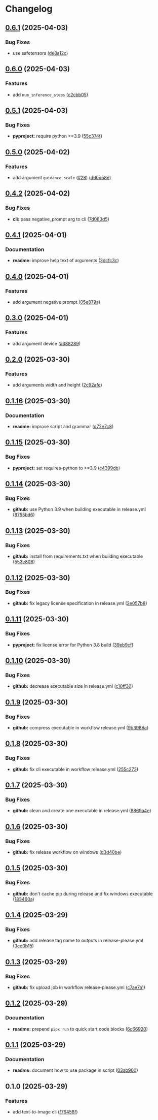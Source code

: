 # Changelog

## [0.6.1](https://github.com/ai-action/diffused/compare/v0.6.0...v0.6.1) (2025-04-03)

### Bug Fixes

* use safetensors ([de8a12c](https://github.com/ai-action/diffused/commit/de8a12c9cff1a2da623645cbe147bad419161b6b))

## [0.6.0](https://github.com/ai-action/diffused/compare/v0.5.1...v0.6.0) (2025-04-03)

### Features

* add `num_inference_steps` ([c2cbb05](https://github.com/ai-action/diffused/commit/c2cbb0570319104c5dbf2fb24b13af60a89cb4b3))

## [0.5.1](https://github.com/ai-action/diffused/compare/v0.5.0...v0.5.1) (2025-04-03)


### Bug Fixes

* **pyproject:** require python &gt;=3.9 ([55c374f](https://github.com/ai-action/diffused/commit/55c374fb73b764c5eb42e4508a621506cbbdac25))

## [0.5.0](https://github.com/ai-action/diffused/compare/v0.4.2...v0.5.0) (2025-04-02)

### Features

* add argument `guidance_scale` ([#28](https://github.com/ai-action/diffused/pull/28)) ([d60d58e](https://github.com/ai-action/diffused/commit/d60d58e2ce51327fb4dd71f0b33907d65613b70f))

## [0.4.2](https://github.com/ai-action/diffused/compare/v0.4.1...v0.4.2) (2025-04-02)

### Bug Fixes

* **cli:** pass negative_prompt arg to cli ([7d083d5](https://github.com/ai-action/diffused/commit/7d083d50d93a23bcc0b7c9f1408bd6d9b68a0ed6))

## [0.4.1](https://github.com/ai-action/diffused/compare/v0.4.0...v0.4.1) (2025-04-01)


### Documentation

* **readme:** improve help text of arguments ([3dcfc3c](https://github.com/ai-action/diffused/commit/3dcfc3c03388563cb75fb1924bd05b3306326238))

## [0.4.0](https://github.com/ai-action/diffused/compare/v0.3.0...v0.4.0) (2025-04-01)

### Features

* add argument negative prompt ([05e879a](https://github.com/ai-action/diffused/commit/05e879ab2311439e3e843954a1cae345a724d175))

## [0.3.0](https://github.com/ai-action/diffused/compare/v0.2.0...v0.3.0) (2025-04-01)

### Features

* add argument device ([a388289](https://github.com/ai-action/diffused/commit/a38828918d05facb97bafe1e21815416e831ef7e))

## [0.2.0](https://github.com/ai-action/diffused/compare/v0.1.16...v0.2.0) (2025-03-30)

### Features

* add arguments width and height ([2c92afe](https://github.com/ai-action/diffused/commit/2c92afebad7f637b211b4d895b140527507203d9))

## [0.1.16](https://github.com/ai-action/diffused/compare/v0.1.15...v0.1.16) (2025-03-30)

### Documentation

* **readme:** improve script and grammar ([d72e7c8](https://github.com/ai-action/diffused/commit/d72e7c8a728ea92dab4b969cc89664087348dc93))

## [0.1.15](https://github.com/ai-action/diffused/compare/v0.1.14...v0.1.15) (2025-03-30)

### Bug Fixes

* **pyproject:** set requires-python to &gt;=3.9 ([c4399db](https://github.com/ai-action/diffused/commit/c4399db459b59f263de1acb4e77383e7d9afcaf7))

## [0.1.14](https://github.com/ai-action/diffused/compare/v0.1.13...v0.1.14) (2025-03-30)

### Bug Fixes

* **github:** use Python 3.9 when building executable in release.yml ([8755bd6](https://github.com/ai-action/diffused/commit/8755bd6049961378c08d678aa071c3d2763f8426))

## [0.1.13](https://github.com/ai-action/diffused/compare/v0.1.12...v0.1.13) (2025-03-30)

### Bug Fixes

* **github:** install from requirements.txt when building executable ([553c806](https://github.com/ai-action/diffused/commit/553c8067f336e4fd47538c993b6d85bca2973a6a))

## [0.1.12](https://github.com/ai-action/diffused/compare/v0.1.11...v0.1.12) (2025-03-30)

### Bug Fixes

* **github:** fix legacy license specification in release.yml ([2e057b8](https://github.com/ai-action/diffused/commit/2e057b84e2d1ccf22efeb967ba7d7375a7cdb600))

## [0.1.11](https://github.com/ai-action/diffused/compare/v0.1.10...v0.1.11) (2025-03-30)

### Bug Fixes

* **pyproject:** fix license error for Python 3.8 build ([39eb9cf](https://github.com/ai-action/diffused/commit/39eb9cfa3b01519d3f398846518d66f023a8581a))

## [0.1.10](https://github.com/ai-action/diffused/compare/v0.1.9...v0.1.10) (2025-03-30)

### Bug Fixes

* **github:** decrease executable size in release.yml ([c10ff30](https://github.com/ai-action/diffused/commit/c10ff3055ae6038543c716c9fd6b4050a6479574))

## [0.1.9](https://github.com/ai-action/diffused/compare/v0.1.8...v0.1.9) (2025-03-30)

### Bug Fixes

* **github:** compress executable in workflow release.yml ([9b3986a](https://github.com/ai-action/diffused/commit/9b3986a2d1f3e00226902b2e57f671a8ad9a6b56))

## [0.1.8](https://github.com/ai-action/diffused/compare/v0.1.7...v0.1.8) (2025-03-30)

### Bug Fixes

* **github:** fix cli executable in workflow release.yml ([255c273](https://github.com/ai-action/diffused/commit/255c2734bd6ad1de4d64bc68cc401cc27f733e11))

## [0.1.7](https://github.com/ai-action/diffused/compare/v0.1.6...v0.1.7) (2025-03-30)

### Bug Fixes

* **github:** clean and create one executable in release.yml ([8869a4e](https://github.com/ai-action/diffused/commit/8869a4eec3f7b652f140bb61201991054d5b17be))

## [0.1.6](https://github.com/ai-action/diffused/compare/v0.1.5...v0.1.6) (2025-03-30)

### Bug Fixes

* **github:** fix release workflow on windows ([d3d40be](https://github.com/ai-action/diffused/commit/d3d40bea3b19ca9522591e4283dedc49e1260398))

## [0.1.5](https://github.com/ai-action/diffused/compare/v0.1.4...v0.1.5) (2025-03-30)

### Bug Fixes

* **github:** don't cache pip during release and fix windows executable ([183460a](https://github.com/ai-action/diffused/commit/183460a58034244b1bfbfee481e87e1d27625969))

## [0.1.4](https://github.com/ai-action/diffused/compare/v0.1.3...v0.1.4) (2025-03-29)

### Bug Fixes

* **github:** add release tag name to outputs in release-please.yml ([3ee0b15](https://github.com/ai-action/diffused/commit/3ee0b157165c9db88cf37a8e4a366d9146707823))

## [0.1.3](https://github.com/ai-action/diffused/compare/v0.1.2...v0.1.3) (2025-03-29)

### Bug Fixes

* **github:** fix upload job in workflow release-please.yml ([c7ae7a1](https://github.com/ai-action/diffused/commit/c7ae7a133c86b99d673cd68dd527eb0dc0fed474))

## [0.1.2](https://github.com/ai-action/diffused/compare/v0.1.1...v0.1.2) (2025-03-29)

### Documentation

* **readme:** prepend `pipx run` to quick start code blocks ([6c66920](https://github.com/ai-action/diffused/commit/6c669205e1cc98d00380866fad48d282fe4a579a))

## [0.1.1](https://github.com/ai-action/diffused/compare/v0.1.0...v0.1.1) (2025-03-29)

### Documentation

* **readme:** document how to use package in script ([03ab900](https://github.com/ai-action/diffused/commit/03ab900c86433d7636069fa4d383156f1b204a18))

## 0.1.0 (2025-03-29)

### Features

* add text-to-image cli ([f76458f](https://github.com/ai-action/diffused/commit/f76458fb564d0d8d2060a6c70813fc1a8b202238))
